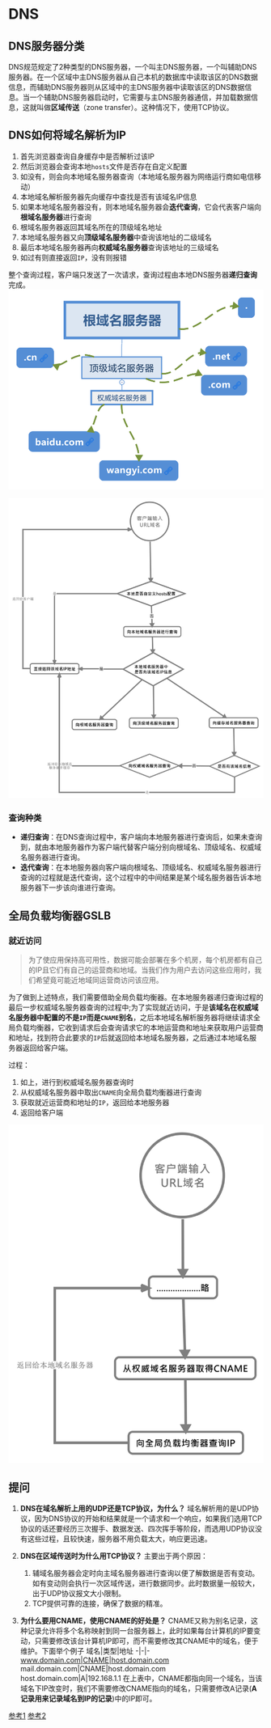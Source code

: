 # DNS

## DNS服务器分类
DNS规范规定了2种类型的DNS服务器，一个叫主DNS服务器，一个叫辅助DNS服务器。在一个区域中主DNS服务器从自己本机的数据库中读取该区的DNS数据信息，而辅助DNS服务器则从区域中的主DNS服务器中读取该区的DNS数据信息。当一个辅助DNS服务器启动时，它需要与主DNS服务器通信，并加载数据信息，这就叫做**区域传送**（zone transfer）。这种情况下，使用TCP协议。

## DNS如何将域名解析为IP
1. 首先浏览器查询自身缓存中是否解析过该IP
1. 然后浏览器会查询本地`hosts`文件是否存在自定义配置
2. 如没有，则会向本地域名服务器查询（本地域名服务器为网络运行商如电信移动）
3. 本地域名解析服务器先向缓存中查找是否有该域名IP信息
4. 如果本地域名服务器没有，则本地域名服务器会**迭代查询**，它会代表客户端向**根域名服务器**进行查询
5. 根域名服务器返回其域名所在的顶级域名地址
6. 本地域名服务器又向**顶级域名服务器**中查询该地址的二级域名
7. 最后本地域名服务器再向**权威域名服务器**查询该地址的三级域名
8. 如过有则直接返回`IP`，没有则报错

整个查询过程，客户端只发送了一次请求，查询过程由本地DNS服务器**递归查询**完成。
![域名服务器结构](./img/DNS服务器.svg)

![DNS查询过程](./img/解析dns过程.svg)

### 查询种类
+ **递归查询**：在DNS查询过程中，客户端向本地服务器进行查询后，如果未查询到，就由本地服务器作为客户端代替客户端分别向根域名、顶级域名、权威域名服务器进行查询。
+ **迭代查询**：在本地服务器向客户端向根域名、顶级域名、权威域名服务器进行查询的过程就是迭代查询，这个过程中的中间结果是某个域名服务器告诉本地服务器下一步该向谁进行查询。

## 全局负载均衡器GSLB

### 就近访问
>为了使应用保持高可用性，数据可能会部署在多个机房，每个机房都有自己的IP且它们有自己的运营商和地域。当我们作为用户去访问这些应用时，我们希望竟可能近地域同运营商访问该应用。

为了做到上述特点，我们需要借助全局负载均衡器。在本地服务器递归查询过程的最后一步权威域名服务器查询的过程中;为了实现就近访问，于是**该域名在权威域名服务器中配置的不是`IP`而是`CNAME`别名**，之后本地域名解析服务器将继续请求全局负载均衡器，它收到请求后会查询请求它的本地运营商和地址来获取用户运营商和地址，找到符合此要求的`IP`后就返回给本地域名服务器，之后通过本地域名服务器返回给客户端。

过程：
1. 如上，进行到权威域名服务器查询时
2. 从权威域名服务器中取出`CNAME`向全局负载均衡器进行查询
3. 获取就近运营商和地址的`IP`，返回给本地服务器
4. 返回给客户端

![负载均衡过程](./img/CSLB.svg)

## 提问
1. **DNS在域名解析上用的UDP还是TCP协议，为什么？**
   域名解析用的是UDP协议，因为DNS协议的开始和结果就是一个请求和一个响应，如果我们选用TCP协议的话还要经历三次握手、数据发送、四次挥手等阶段，而选用UDP协议没有这些过程，且较快速，服务器不用负载太大，响应更迅速。

2. **DNS在区域传送时为什么用TCP协议？**
   主要出于两个原因：
   1. 辅域名服务器会定时向主域名服务器进行查询以便了解数据是否有变动。如有变动则会执行一次区域传送，进行数据同步。此时数据量一般较大，出于UDP协议报文大小限制。
   2. TCP提供可靠的连接，确保了数据的精准。

3. **为什么要用CNAME，使用CNAME的好处是？**
   CNAME又称为别名记录，这种记录允许将多个名称映射到同一台服务器上，此时如果每台计算机的IP要变动，只需要修改该台计算机IP即可，而不需要修改其CNAME中的域名，便于维护。下面举个例子
   域名|类型|地址
   -|-|-
   www.domain.com|CNAME|host.domain.com
   mail.domain.com|CNAME|host.domain.com
   host.domain.com|A|192.168.1.1
   在上表中，CNAME都指向同一个域名，当该域名下IP改变时，我们不需要修改CNAME指向的域名，只需要修改A记录(**A记录用来记录域名到IP的记录**)中的IP即可。

[参考1](https://zhuanlan.zhihu.com/p/79350395)
[参考2](https://www.cnblogs.com/wuyun-blog/p/8183234.html)